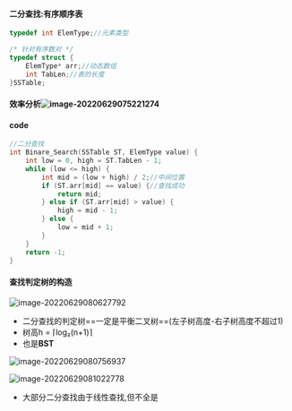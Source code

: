 #### 二分查找:有序顺序表

```c++
typedef int ElemType;//元素类型

/* 针对有序数对 */
typedef struct {
	ElemType* arr;//动态数组
	int TabLen;//表的长度
}SSTable;
```

#### 效率分析![image-20220629075221274](C:\Users\29608\AppData\Roaming\Typora\typora-user-images\image-20220629075221274.png)

#### code

```c++
//二分查找
int Binare_Search(SSTable ST, ElemType value) {
	int low = 0, high = ST.TabLen - 1;
	while (low <= high) {
		int mid = (low + high) / 2;//中间位置
		if (ST.arr[mid] == value) {//查找成功
			return mid;
		} else if (ST.arr[mid] > value) {
			high = mid - 1;
		} else {
			low = mid + 1;
		}
	}
	return -1;
}
```

#### 查找判定树的构造

![image-20220629080627792](C:\Users\29608\AppData\Roaming\Typora\typora-user-images\image-20220629080627792.png)

- 二分查找的判定树==一定是平衡二叉树==(左子树高度-右子树高度不超过1)
- 树高h = ⌈log₂(n+1)⌉
- 也是**BST**

![image-20220629080756937](C:\Users\29608\AppData\Roaming\Typora\typora-user-images\image-20220629080756937.png)



![image-20220629081022778](C:\Users\29608\AppData\Roaming\Typora\typora-user-images\image-20220629081022778.png)



- 大部分二分查找由于线性查找,但不全是